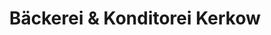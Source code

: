 ---
title: "Bäckerei & Konditorei Kerkow"
url: /tangerhuette/baeckerei-und-konditorei-kerkow/
shop: Bäckerei
---